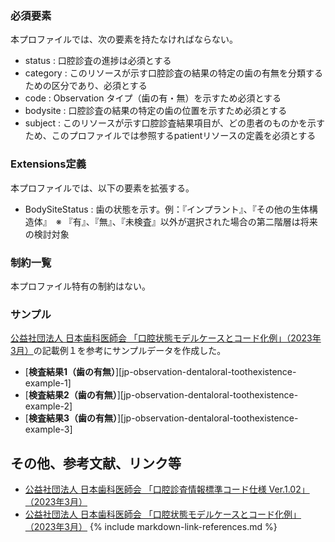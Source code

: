 ### 必須要素
本プロファイルでは、次の要素を持たなければならない。

- status : 口腔診査の進捗は必須とする
- category : このリソースが示す口腔診査の結果の特定の歯の有無を分類するための区分であり、必須とする
- code : Observation タイプ（歯の有・無）を示すため必須とする
- bodysite : 口腔診査の結果の特定の歯の位置を示すため必須とする
- subject : このリソースが示す口腔診査結果項目が、どの患者のものかを示すため、このプロファイルでは参照するpatientリソースの定義を必須とする

### Extensions定義
本プロファイルでは、以下の要素を拡張する。
- BodySiteStatus : 歯の状態を示す。例：『インプラント』、『その他の生体構造体』　※ 『有』、『無』、『未検査』以外が選択された場合の第二階層は将来の検討対象

### 制約一覧
本プロファイル特有の制約はない。

<!--
## 利用方法

### OperationおよびSearch Parameter 一覧

#### Search Parameter一覧

#### Operation一覧
-->

### サンプル
 [公益社団法人 日本歯科医師会 「口腔状態モデルケースとコード化例」（2023年3月）](https://www.jda.or.jp/dentist/program/pdf/Oral-examination-Information-Standard-Code_v1.02-proportional.pdf)の記載例１を参考にサンプルデータを作成した。

* [**検査結果1（歯の有無）**][jp-observation-dentaloral-toothexistence-example-1]  
* [**検査結果2（歯の有無）**][jp-observation-dentaloral-toothexistence-example-2]
* [**検査結果3（歯の有無）**][jp-observation-dentaloral-toothexistence-example-3]

## その他、参考文献、リンク等
- [公益社団法人 日本歯科医師会 「口腔診査情報標準コード仕様 Ver.1.02」（2023年3月）](https://www.jda.or.jp/dentist/program/pdf/Oral-examination-Information-Standard-Code_v1.02.pdf)
- [公益社団法人 日本歯科医師会 「口腔状態モデルケースとコード化例」（2023年3月）](https://www.jda.or.jp/dentist/program/pdf/Oral-examination-Information-Standard-Code_v1.02-proportional.pdf)
{% include markdown-link-references.md %}
